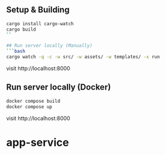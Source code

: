 ## Setup & Building
```bash
cargo install cargo-watch
cargo build
``

## Run server locally (Manually)
```bash
cargo watch -q -c -w src/ -w assets/ -w templates/ -x run
```

visit http://localhost:8000

## Run server locally (Docker)
```bash
docker compose build
docker compose up
```

visit http://localhost:8000 
# app-service
